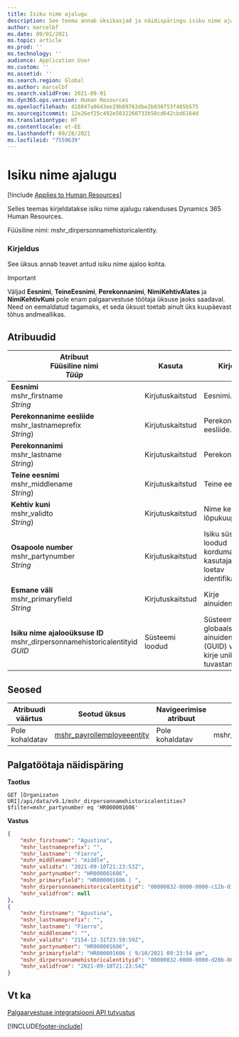 ```yaml
---
title: Isiku nime ajalugu
description: See teema annab üksikasjad ja näidispäringu isiku nime ajaloo üksuse kohta rakenduses Dynamics 365 Human Resources.
author: marcelbf
ms.date: 09/01/2021
ms.topic: article
ms.prod: ''
ms.technology: ''
audience: Application User
ms.custom: ''
ms.assetid: ''
ms.search.region: Global
ms.author: marcelbf
ms.search.validFrom: 2021-09-01
ms.dyn365.ops.version: Human Resources
ms.openlocfilehash: 418047a0643ee29b89763dbe2b030753f405b575
ms.sourcegitcommit: 12e26ef25c492e5032260733b50cd642cbd6164d
ms.translationtype: HT
ms.contentlocale: et-EE
ms.lasthandoff: 09/28/2021
ms.locfileid: "7559639"
---
```

# <a name="person-name-history"></a>Isiku nime ajalugu

[!include [Applies to Human Resources](../includes/applies-to-hr.md)]

Selles teemas kirjeldatakse isiku nime ajalugu rakenduses Dynamics 365 Human Resources.

Füüsiline nimi: mshr_dirpersonnamehistoricalentity.

### <a name="description"></a>Kirjeldus

See üksus annab teavet antud isiku nime ajaloo kohta.

> [!IMPORTANT] 
> Väljad **Eesnimi**, **TeineEesnimi**, **Perekonnanimi**, **NimiKehtivAlates** ja **NimiKehtivKuni** pole enam palgaarvestuse töötaja üksuse jaoks saadaval. Need on eemaldatud tagamaks, et seda üksust toetab ainult üks kuupäevast tõhus andmeallikas.

## <a name="properties"></a>Atribuudid

| Atribuut</br>**Füüsiline nimi**</br>**_Tüüp_** | Kasuta | Kirjeldus |
| --- | --- | --- |
| **Eesnimi**</br>mshr_firstname</br>*String* | Kirjutuskaitstud | Eesnimi. |
| **Perekonnanime eesliide**</br>mshr_lastnameprefix</br>*String*) | Kirjutuskaitstud | Perekonnanime eesliide. |
| **Perekonnanimi**</br>mshr_lastname</br>*String*) | Kirjutuskaitstud | Perekonnanimi. |
| **Teine eesnimi**</br>mshr_middlename</br>*String*) | Kirjutuskaitstud | Teine eesnimi. |
| **Kehtiv kuni**</br>mshr_validto</br>*String*) | Kirjutuskaitstud | Nime kehtimise lõpukuupäev. |
| **Osapoole number**</br>mshr_partynumber</br>*String* | Kirjutuskaitstud | Isiku süsteemi loodud kordumatu kasutaja poolt loetav identifikaator. |
| **Esmane väli**</br>mshr_primaryfield</br>*String* | Kirjutuskaitstud | Kirje ainuidentifikaator. |
| **Isiku nime ajalooüksuse ID**</br>mshr_dirpersonnamehistoricalentityid</br>*GUID* | Süsteemi loodud | Süsteemi loodud globaalse ainuidentifikaatori (GUID) väärtus kirje unikaalseks tuvastamiseks. |

## <a name="relations"></a>Seosed

| Atribuudi väärtus | Seotud üksus | Navigeerimise atribuut | Kogumi tüüp |
| --- | --- | --- | --- |
| Pole kohaldatav | [mshr_payrollemployeeentity](hr-admin-integration-payroll-api-payroll-employee.md) | Pole kohaldatav | mshr_FK_PayrollEmployeeEntity_Name |

## <a name="example-query-for-payroll-employee"></a>Palgatöötaja näidispäring

**Taotlus**

```http
GET [Organizaton URI]/api/data/v9.1/mshr_dirpersonnamehistoricalentities?$filter=mshr_partynumber eq 'HR000001606'
```

**Vastus**

```json
{
    "mshr_firstname": "Agustina",
    "mshr_lastnameprefix": "",
    "mshr_lastname": "Fierro",
    "mshr_middlename": "middle",
    "mshr_validto": "2021-09-10T21:23:53Z",
    "mshr_partynumber": "HR000001606",
    "mshr_primaryfield": "HR000001606 | ",
    "mshr_dirpersonnamehistoricalentityid": "00000832-0000-0000-c12b-014105000000",
    "mshr_validfrom": null
},
{
    "mshr_firstname": "Agustina",
    "mshr_lastnameprefix": "",
    "mshr_lastname": "Fierro",
    "mshr_middlename": "",
    "mshr_validto": "2154-12-31T23:59:59Z",
    "mshr_partynumber": "HR000001606",
    "mshr_primaryfield": "HR000001606 | 9/10/2021 09:23:54 pm",
    "mshr_dirpersonnamehistoricalentityid": "00000832-0000-0000-d20b-000010000000",
    "mshr_validfrom": "2021-09-10T21:23:54Z"
}
```

## <a name="see-also"></a>Vt ka

[Palgaarvestuse integratsiooni API tutvustus](hr-admin-integration-payroll-api-introduction.md)

[!INCLUDE[footer-include](../includes/footer-banner.md)]
